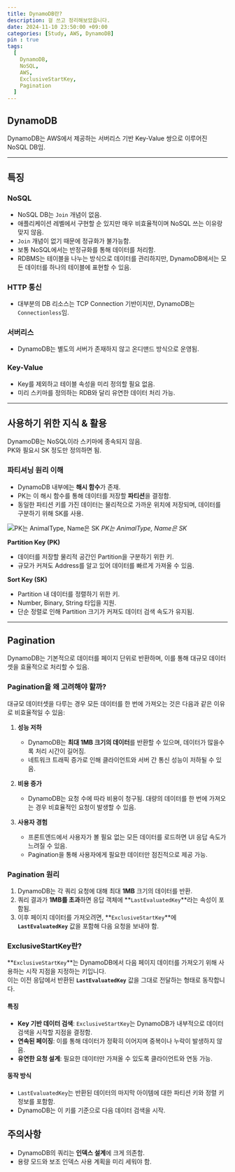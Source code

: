 ```yaml
---
title: DynamoDB란?
description: 걸 쓰고 정리해보았읍니다.
date: 2024-11-10 23:50:00 +09:00
categories: [Study, AWS, DynamoDB]
pin : true
tags:
  [
    DynamoDB,
    NoSQL,
    AWS,
    ExclusiveStartKey,
    Pagination
  ]
---
```


## DynamoDB

DynamoDB는 AWS에서 제공하는 서버리스 기반 Key-Value 쌍으로 이루어진 NoSQL DB임.

---

## 특징

### NoSQL

- NoSQL DB는 `Join` 개념이 없음.
- 애플리케이션 레벨에서 구현할 순 있지만 매우 비효율적이며 NoSQL 쓰는 이유랑 맞지 않음.
- `Join` 개념이 없기 때문에 정규화가 불가능함.
- 보통 NoSQL에서는 반정규화를 통해 데이터를 처리함.
- RDBMS는 테이블을 나누는 방식으로 데이터를 관리하지만, DynamoDB에서는 모든 데이터를 하나의 테이블에 표현할 수 있음.

### HTTP 통신

- 대부분의 DB 리소스는 TCP Connection 기반이지만, DynamoDB는 `Connectionless`임.

### 서버리스

- DynamoDB는 별도의 서버가 존재하지 않고 온디맨드 방식으로 운영됨.

### Key-Value

- Key를 제외하고 테이블 속성을 미리 정의할 필요 없음.
- 미리 스키마를 정의하는 RDB와 달리 유연한 데이터 처리 가능.

---

## 사용하기 위한 지식 & 활용

DynamoDB는 NoSQL이라 스키마에 종속되지 않음.  
PK와 필요시 SK 정도만 정의하면 됨.

### 파티셔닝 원리 이해

- DynamoDB 내부에는 **해시 함수**가 존재.
- PK는 이 해시 함수를 통해 데이터를 저장할 **파티션**을 결정함.
- 동일한 파티션 키를 가진 데이터는 물리적으로 가까운 위치에 저장되며, 데이터를 구분하기 위해 SK를 사용.

![PK는 AnimalType, Name은 SK](https://github.com/user-attachments/assets/2e7321a3-79d6-428f-b30d-acd2e5cc2f49)
*PK는 AnimalType, Name은 SK*

**Partition Key (PK)**

- 데이터를 저장할 물리적 공간인 Partition을 구분하기 위한 키.
- 규모가 커져도 Address를 알고 있어 데이터를 빠르게 가져올 수 있음.

**Sort Key (SK)**

- Partition 내 데이터를 정렬하기 위한 키.
- Number, Binary, String 타입을 지원.
- 단순 정렬로 인해 Partition 크기가 커져도 데이터 검색 속도가 유지됨.

---

## Pagination

DynamoDB는 기본적으로 데이터를 페이지 단위로 반환하며, 이를 통해 대규모 데이터셋을 효율적으로 처리할 수 있음.

### Pagination을 왜 고려해야 할까?

대규모 데이터셋을 다루는 경우 모든 데이터를 한 번에 가져오는 것은 다음과 같은 이유로 비효율적일 수 있음:

1. **성능 저하**
    - DynamoDB는 **최대 1MB 크기의 데이터**를 반환할 수 있으며, 데이터가 많을수록 처리 시간이 길어짐.
    - 네트워크 트래픽 증가로 인해 클라이언트와 서버 간 통신 성능이 저하될 수 있음.

2. **비용 증가**
    - DynamoDB는 요청 수에 따라 비용이 청구됨. 대량의 데이터를 한 번에 가져오는 경우 비효율적인 요청이 발생할 수 있음.

3. **사용자 경험**
    - 프론트엔드에서 사용자가 볼 필요 없는 모든 데이터를 로드하면 UI 응답 속도가 느려질 수 있음.
    - Pagination을 통해 사용자에게 필요한 데이터만 점진적으로 제공 가능.

### Pagination 원리

1. DynamoDB는 각 쿼리 요청에 대해 최대 **1MB** 크기의 데이터를 반환.
2. 쿼리 결과가 **1MB를 초과**하면 응답 객체에 **`LastEvaluatedKey`**라는 속성이 포함됨.
3. 이후 페이지 데이터를 가져오려면, **`ExclusiveStartKey`**에 **`LastEvaluatedKey`** 값을 포함해 다음 요청을 보내야 함.

### ExclusiveStartKey란?

**`ExclusiveStartKey`**는 DynamoDB에서 다음 페이지 데이터를 가져오기 위해 사용하는 시작 지점을 지정하는 키입니다.  
이는 이전 응답에서 반환된 **`LastEvaluatedKey`** 값을 그대로 전달하는 형태로 동작합니다.

#### 특징
- **Key 기반 데이터 검색**: `ExclusiveStartKey`는 DynamoDB가 내부적으로 데이터 검색을 시작할 지점을 결정함.
- **연속된 페이징**: 이를 통해 데이터가 정확히 이어지며 중복이나 누락이 발생하지 않음.
- **유연한 요청 설계**: 필요한 데이터만 가져올 수 있도록 클라이언트와 연동 가능.

#### 동작 방식
- `LastEvaluatedKey`는 반환된 데이터의 마지막 아이템에 대한 파티션 키와 정렬 키 정보를 포함함.
- DynamoDB는 이 키를 기준으로 다음 데이터 검색을 시작.

## 주의사항

- DynamoDB의 쿼리는 **인덱스 설계**에 크게 의존함.
- 용량 모드와 보조 인덱스 사용 계획을 미리 세워야 함.



